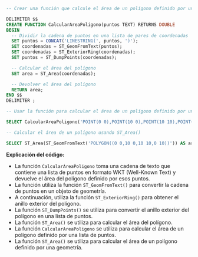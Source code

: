 ```sql
-- Crear una función que calcule el área de un polígono definido por una lista de puntos

DELIMITER $$
CREATE FUNCTION CalcularAreaPoligono(puntos TEXT) RETURNS DOUBLE
BEGIN
  -- Dividir la cadena de puntos en una lista de pares de coordenadas
  SET puntos = CONCAT('LINESTRING(', puntos, ')');
  SET coordenadas = ST_GeomFromText(puntos);
  SET coordenadas = ST_ExteriorRing(coordenadas);
  SET puntos = ST_DumpPoints(coordenadas);

  -- Calcular el área del polígono
  SET area = ST_Area(coordenadas);

  -- Devolver el área del polígono
  RETURN area;
END $$
DELIMITER ;

-- Usar la función para calcular el área de un polígono definido por una lista de puntos

SELECT CalcularAreaPoligono('POINT(0 0),POINT(10 0),POINT(10 10),POINT(0 10)') AS area_poligono;

-- Calcular el área de un polígono usando ST_Area()

SELECT ST_Area(ST_GeomFromText('POLYGON((0 0,10 0,10 10,0 10))')) AS area_poligono;
```

**Explicación del código:**

* La función `CalcularAreaPoligono` toma una cadena de texto que contiene una lista de puntos en formato WKT (Well-Known Text) y devuelve el área del polígono definido por esos puntos.
* La función utiliza la función `ST_GeomFromText()` para convertir la cadena de puntos en un objeto de geometría.
* A continuación, utiliza la función `ST_ExteriorRing()` para obtener el anillo exterior del polígono.
* La función `ST_DumpPoints()` se utiliza para convertir el anillo exterior del polígono en una lista de puntos.
* La función `ST_Area()` se utiliza para calcular el área del polígono.
* La función `CalcularAreaPoligono` se utiliza para calcular el área de un polígono definido por una lista de puntos.
* La función `ST_Area()` se utiliza para calcular el área de un polígono definido por una geometría.